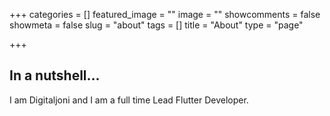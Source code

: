 +++
categories = []
featured_image = ""
image = ""
showcomments = false
showmeta = false
slug = "about"
tags = []
title = "About"
type = "page"

+++
## In a nutshell... 

I am Digitaljoni and I am a full time Lead Flutter Developer.